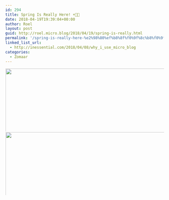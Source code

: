 ```yaml
---
id: 294
title: Spring Is Really Here! ☀️🌸😃
date: 2018-04-19T19:39:04+00:00
author: Roel
layout: post
guid: http://roel.micro.blog/2018/04/19/spring-is-really.html
permalink: '/spring-is-really-here-%e2%98%80%ef%b8%8f%f0%9f%8c%b8%f0%9f%98%83/'
linked_list_url:
  - http://inessential.com/2018/04/08/why_i_use_micro_blog
categories:
  - Zomaar
---
```



<a href="http://roel.micro.blog/uploads/2018/875b7db3e5.jpg"><img src="http://roel.micro.blog/uploads/2018/875b7db3e5.jpg" width="598" height="600" style="display: inline-block; max-height: 200px; width: auto; padding: 1px;" class="sunlit_image" /></a><a href="http://roel.micro.blog/uploads/2018/6c5e700201.jpg"><img src="http://roel.micro.blog/uploads/2018/6c5e700201.jpg" width="600" height="597" style="display: inline-block; max-height: 200px; width: auto; padding: 1px;" class="sunlit_image" /></a>



